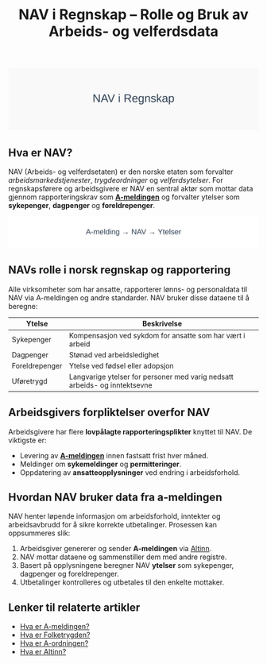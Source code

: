 ﻿---
title: "NAV i Regnskap – Rolle og Bruk av Arbeids- og velferdsdata"
seoTitle: "NAV i Regnskap “ Rolle og Bruk av Arbeids- og velferdsdata"
meta_description: '![NAV i Regnskap](nav-image.svg)'
slug: hva-er-nav
type: blog
layout: pages/single
---

![NAV i Regnskap](nav-image.svg)

## Hva er NAV?

NAV (Arbeids- og velferdsetaten) er den norske etaten som forvalter _arbeidsmarkedstjenester_, _trygdeordninger_ og _velferdsytelser_. For regnskapsførere og arbeidsgivere er NAV en sentral aktør som mottar data gjennom rapporteringskrav som **[A-meldingen](/blogs/regnskap/hva-er-a-melding "Hva er A-meldingen?")** og forvalter ytelser som **sykepenger**, **dagpenger** og **foreldrepenger**.

![NAV i norsk regnskap](nav-diagram.svg)

## NAVs rolle i norsk regnskap og rapportering

Alle virksomheter som har ansatte, rapporterer lønns- og personaldata til NAV via A-meldingen og andre standarder. NAV bruker disse dataene til å beregne:

| Ytelse         | Beskrivelse                                                             |
| -------------- | ----------------------------------------------------------------------- |
| Sykepenger     | Kompensasjon ved sykdom for ansatte som har vært i arbeid               |
| Dagpenger      | Stønad ved arbeidsledighet                                              |
| Foreldrepenger | Ytelse ved fødsel eller adopsjon                                        |
| Uføretrygd     | Langvarige ytelser for personer med varig nedsatt arbeids- og inntektsevne |

## Arbeidsgivers forpliktelser overfor NAV

Arbeidsgivere har flere **lovpålagte rapporteringsplikter** knyttet til NAV. De viktigste er:

*   Levering av **[A-meldingen](/blogs/regnskap/hva-er-a-melding "Hva er A-meldingen?")** innen fastsatt frist hver måned.
*   Meldinger om **sykemeldinger** og **permitteringer**.
*   Oppdatering av **ansatteopplysninger** ved endring i arbeidsforhold.

## Hvordan NAV bruker data fra a-meldingen

NAV henter løpende informasjon om arbeidsforhold, inntekter og arbeidsavbrudd for å sikre korrekte utbetalinger. Prosessen kan oppsummeres slik:

1.  Arbeidsgiver genererer og sender **A-meldingen** via [Altinn](/blogs/regnskap/hva-er-altinn "Hva er Altinn? Norges Digitale Portal for Næringsliv og Privatpersoner").
2.  NAV mottar dataene og sammenstiller dem med andre registre.
3.  Basert på opplysningene beregner NAV **ytelser** som sykepenger, dagpenger og foreldrepenger.
4.  Utbetalinger kontrolleres og utbetales til den enkelte mottaker.

## Lenker til relaterte artikler

*   [Hva er A-meldingen?](/blogs/regnskap/hva-er-a-melding "Hva er A-meldingen?")
*   [Hva er Folketrygden?](/blogs/regnskap/hva-er-folketrygden "Hva er Folketrygden? Komplett Guide til Norges Nasjonale Trygdesystem")
*   [Hva er A-ordningen?](/blogs/regnskap/hva-er-a-ordningen "Hva er A-ordningen?")
*   [Hva er Altinn?](/blogs/regnskap/hva-er-altinn "Hva er Altinn? Norges Digitale Portal for Næringsliv og Privatpersoner")










